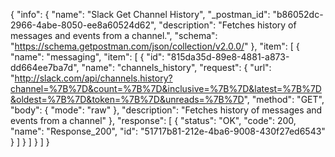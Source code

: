 {
  "info": {
    "name": "Slack Get Channel History",
    "_postman_id": "b86052dc-2966-4abe-8050-ee8a60524d62",
    "description": "Fetches history of messages and events from a channel.",
    "schema": "https://schema.getpostman.com/json/collection/v2.0.0/"
  },
  "item": [
    {
      "name": "messaging",
      "item": [
        {
          "id": "815da35d-89e8-4881-a873-dd664ee7ba7d",
          "name": "channels_history",
          "request": {
            "url": "http://slack.com/api/channels.history?channel=%7B%7D&count=%7B%7D&inclusive=%7B%7D&latest=%7B%7D&oldest=%7B%7D&token=%7B%7D&unreads=%7B%7D",
            "method": "GET",
            "body": {
              "mode": "raw"
            },
            "description": "Fetches history of messages and events from a channel"
          },
          "response": [
            {
              "status": "OK",
              "code": 200,
              "name": "Response_200",
              "id": "51717b81-212e-4ba6-9008-430f27ed6543"
            }
          ]
        }
      ]
    }
  ]
}